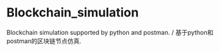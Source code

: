 # Blockchain_simulation
Blockchain simulation supported by python and postman. / 基于python和postman的区块链节点仿真.
